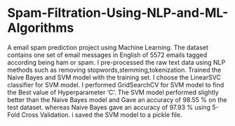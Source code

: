 # Spam-Filtration-Using-NLP-and-ML-Algorithms
A email spam prediction project using Machine Learning.
The dataset contains one set of email messages
in English of 5572 emails tagged according being ham
or spam.
I pre-processed the raw text data using NLP methods such as
removing stopwords,stemming,tokenization.
Trained the Naive Bayes and SVM model with the
training set. I choose the LinearSVC classifier for SVM
model. I performed GridSearchCV for SVM model to
find the Best value of Hyperparameter ‘C’. The SVM
model performed slightly better than the Naive Bayes
model and Gave an accuracy of 98.55 % on the test
dataset. whereas Naive Bayes gave an accuracy of
97.93 % using 5-Fold Cross Validation.
i saved the SVM model to a pickle file.
